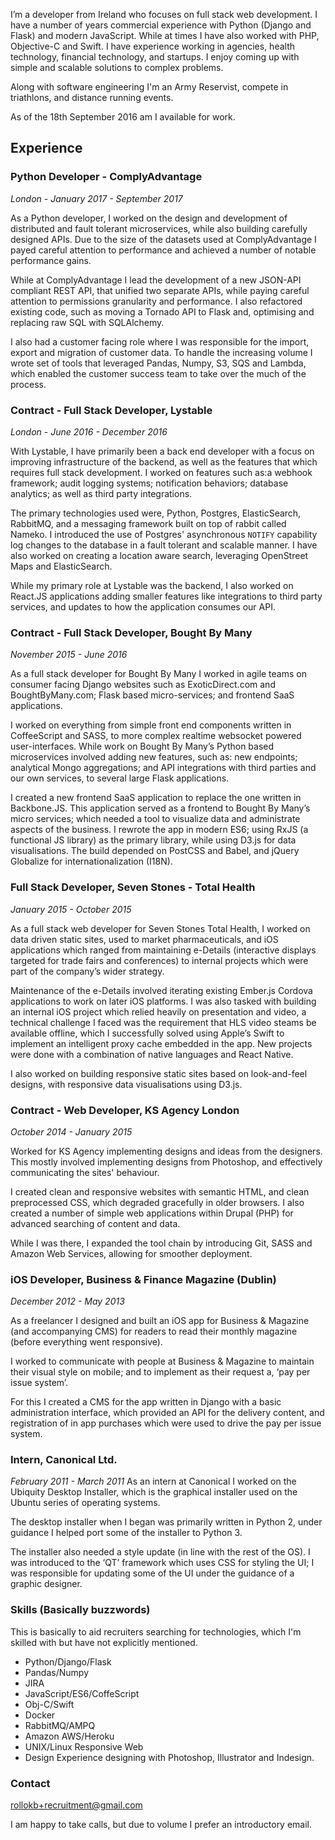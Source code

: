 I’m a developer from Ireland who focuses on full stack web development. I have
a number of years commercial experience with Python (Django and Flask) and
modern JavaScript. While at times I have also worked with PHP, Objective-C 
and Swift. I have experience working in agencies, health technology, financial
technology, and startups. I enjoy coming up with simple and scalable
solutions to complex problems.

Along with software engineering I'm an Army Reservist, compete in
triathlons, and distance running events.

As of the 18th September 2016 am I available for work.

## Experience

### Python Developer - ComplyAdvantage
*London - January 2017 - September 2017*

As a Python developer, I worked on the design and development of distributed
and fault tolerant microservices, while also building carefully designed APIs.
Due to the size of the datasets used at ComplyAdvantage I payed careful attention
to performance and achieved a number of notable performance gains.

While at ComplyAdvantage I lead the development of a new JSON-API compliant
REST API, that unified two separate APIs, while paying careful attention to
permissions granularity and performance. I also refactored existing code, such
as moving a Tornado API to Flask and, optimising and replacing raw SQL with
SQLAlchemy.

I also had a customer facing role where I was responsible for the import,
export and migration of customer data. To handle the increasing volume I wrote
set of tools that leveraged Pandas, Numpy, S3, SQS and Lambda, which enabled
the customer success team to take over the much of the process.

### Contract - Full Stack Developer, Lystable 
*London - June 2016 - December 2016*

With Lystable, I have primarily been a back end developer with a focus on
improving infrastructure of the backend, as well as the features that which
requires full stack development. I worked on features such as:a
webhook framework; audit logging systems; notification behaviors; database
analytics; as well as third party integrations.

The primary technologies used were, Python, Postgres, ElasticSearch, RabbitMQ,
and a messaging framework built on top of rabbit called Nameko. I introduced
the use of Postgres' asynchronous `NOTIFY` capability log changes to the
database in a fault tolerant and scalable manner. I have also worked
on creating a location aware search, leveraging OpenStreet Maps and
ElasticSearch.

While my primary role at Lystable was the backend, I also worked on React.JS
applications adding smaller features like integrations to third party services,
and updates to how the application consumes our API.

### Contract - Full Stack Developer, Bought By Many
*November 2015 - June 2016*

As a full stack developer for Bought By Many I worked in agile teams on
consumer facing Django websites such as ExoticDirect.com and BoughtByMany.com;
Flask based micro-services; and frontend SaaS applications.

I worked on everything from simple front end components written in CoffeeScript
and SASS, to more complex realtime websocket powered user-interfaces. While work
on Bought By Many’s Python based microservices involved adding new features, such 
as: new endpoints; analytical Mongo aggregations; and API integrations with third 
parties and our own services, to several large Flask applications.

I created a new frontend SaaS application to replace the one written in
Backbone.JS. This application served as a frontend to Bought By Many’s micro
services; which needed a tool to visualize data and administrate aspects of the
business. I rewrote the app in modern ES6; using RxJS (a functional JS library)
as the primary library, while using D3.js for data visualisations. The build
depended on PostCSS and Babel, and jQuery Globalize for
internationalization (I18N).

### Full Stack Developer, Seven Stones - Total Health
*January 2015 - October 2015*

As a full stack web developer for Seven Stones Total Health, I worked on data
driven static sites, used to market pharmaceuticals, and iOS applications which
ranged from maintaining e-Details (interactive displays targeted for trade fairs
and conferences) to internal projects which were part of the company’s wider
strategy.

Maintenance of the e-Details involved iterating existing Ember.js Cordova
applications to work on later iOS platforms. I was also tasked with building an
internal iOS project which relied heavily on presentation and video, a technical
challenge I faced was the requirement that HLS video steams be available
offline, which I successfully solved using Apple’s Swift to implement an
intelligent proxy cache embedded in the app. New projects were done with a
combination of native languages and React Native.

I also worked on building responsive static sites based on look-and-feel
designs, with responsive data visualisations using D3.js.

### Contract - Web Developer, KS Agency London
*October 2014 - January 2015*

Worked for KS Agency implementing designs and ideas from the designers. This
mostly involved implementing designs from Photoshop, and effectively
communicating the sites' behaviour.

I created clean and responsive websites with semantic HTML, and clean
preprocessed CSS, which degraded gracefully in older browsers. I also created a
number of simple web applications within Drupal (PHP) for advanced searching of
content and data.

While I was there, I expanded the tool chain by introducing Git, SASS and Amazon
Web Services, allowing for smoother deployment.

### iOS Developer, Business & Finance Magazine (Dublin)
*December 2012 - May 2013*

As a freelancer I designed and built an iOS app for Business & Magazine (and
accompanying CMS) for readers to read their monthly magazine (before everything
went responsive).

I worked to communicate with people at Business & Magazine to maintain their
visual style on mobile; and to implement as their request a, ‘pay per issue
system’.

For this I created a CMS for the app written in Django with a basic
administration interface, which provided an API for the delivery content, and
registration of in app purchases which were used to drive the pay per issue
system.

### Intern, Canonical Ltd. 
*February 2011 - March 2011*
As an intern at Canonical I worked on the Ubiquity Desktop Installer, which
is the graphical installer used on the Ubuntu series of operating systems.

The desktop installer when I began was primarily written in Python 2, under
guidance I helped port some of the installer to Python 3.

The installer also needed a style update (in line with the rest of the OS). I
was introduced to the ‘QT’ framework which uses CSS for styling the UI; I was
responsible for updating some of the UI under the guidance of a graphic
designer.

### Skills (Basically buzzwords)

This is basically to aid recruiters searching for technologies, which I'm 
skilled with but have not explicitly mentioned.

* Python/Django/Flask 
* Pandas/Numpy
* JIRA
* JavaScript/ES6/CoffeScript
* Obj-C/Swift 
* Docker
* RabbitMQ/AMPQ
* Amazon AWS/Heroku 
* UNIX/Linux Responsive Web
* Design Experience designing with Photoshop, Illustrator and Indesign.

### Contact 

rollokb+recruitment@gmail.com

I am happy to take calls, but due to volume I prefer an introductory email.
